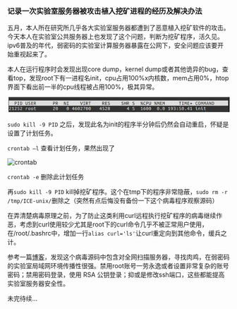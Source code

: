 ### 记录一次实验室服务器被攻击植入挖矿进程的经历及解决办法

五月，本人所在研究所几乎各大实验室服务器都遭到了恶意植入挖矿软件的攻击。今天本人在实验室公共服务器上也发现了这个问题，判断为挖矿程序，活久见。ipv6普及的年代，弱密码的实验室计算服务器暴露在公网下，安全问题应该要开始重视起来了。

本人在运行程序时会发现出现core dump，kernel dump或者其他诡异的bug，查看top，发现root下有一进程名init，cpu占用100%x内核数，mem占用0%，htop界面下看出前一半的cpu线程被占用100%，极其异常。

![top](img/top.jpg)

``` sudo kill -9 PID ``` 之后，发现此名为init的程序半分钟后仍然会自动重启，怀疑是设置了计划任务。

``` crontab –l ``` 查看计划任务，果然出现了

![crontab](img/crontab.png)

``` crontab -e ``` 删除此计划任务

再```sudo kill -9 PID``` kill掉挖矿程序。这个在tmp下的程序非常隐蔽，```sudo rm -r /tmp/ICE-unix/```删除之（突然有点后悔没有备份一下这个病毒程序观察源码）

在弄清楚病毒原理之前，为了防止这类利用curl远程执行挖矿程序的病毒继续作恶，考虑到curl使用较少尤其是root下的curl命令几乎不被正常用户使用，在/root/.bashrc中，增加一行```alias curl='ls'```让curl重定向到其他命令，缓兵之计。

参考一篇[博客](https://cloud.tencent.com/developer/article/1448805)，发现这个病毒源码中包含对全网扫描服务器，寻找肉鸡，在弱密码的实验室局域网环境传播性很强。禁用root账号一劳永逸或者设置非常复杂的账号密码；禁用密码登录，使用 RSA 公钥登录；抑或是修改ssh端口，这些都能提高实验室服务器安全性。

未完待续...
